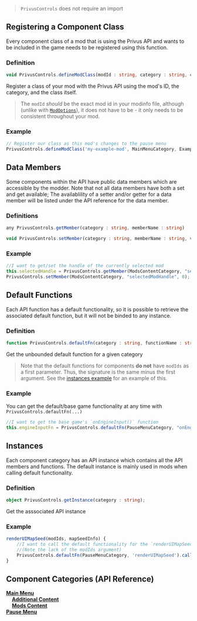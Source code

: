 > `PrivusControls` does not require an import

## Registering a Component Class
Every component class of a mod that is using the Privus API and wants to be included in the game needs to be registered using this function.

### Definition
```ts
void PrivusControls.defineModClass(modId : string, category : string, componentClass : object);
```
Register a class of your mod with the Privus API using the mod's ID, the category, and the class itself.

> The `modId` *should* be the exact mod id in your modinfo file, although (unlike with [`ModOptions`](Global#mod-options)), it does not have to be - it only needs to be consistent throughout your mod.

### Example
```js
// Register our class as this mod's changes to the pause menu
PrivusControls.defineModClass('my-example-mod', MainMenuCategory, ExampleMainMenu);
```


## Data Members
Some components within the API have public data members which are accessible by the modder. Note that not all data members have both a set and get available; The availablility of a setter and/or getter for a data member will be listed under the API reference for the data member.

### Definitions
```ts
any PrivusControls.getMember(category : string, memberName : string)
```
```ts
void PrivusControls.setMember(category : string, memberName : string, value : any)
```

### Example
```js
//I want to get/set the handle of the currently selected mod
this.selectedHandle = PrivusControls.getMember(ModsContentCategory, "selectedModHandle");
PrivusControls.setMember(ModsContentCategory, "selectedModHandle", 0);
```


## Default Functions
Each API function has a default functionality, so it is possible to retrieve the associated default function, but it will not be binded to any instance.

### Definition
```ts
function PrivusControls.defaultFn(category : string, functionName : string);
```
Get the unbounded default function for a given category

> Note that the default functions for components **do not** have `modIds` as a first parameter. Thus, the signature is the same minus the first argument. See the [instances example](#instances) for an example of this. 

### Example
You can get the default/base game functionality at any time with `PrivusControls.defaultFn(...)`
```js
//I want to get the base game's `onEngineInput()` function
this.engineInputFn = PrivusControls.defaultFn(PauseMenuCategory, "onEngineInput");
```


## Instances
Each component category has an API instance which contains all the API members and functions. The default instance is mainly used in mods when calling default functionality.

### Definition
```ts
object PrivusControls.getInstance(category : string);
```
Get the asssociated API instance

### Example
```js
renderUIMapSeed(modIds, mapSeedInfo) {
    //I want to call the default functionality for the `renderUIMapSeed(...)` function
    //(Note the lack of the modIds argument)
    PrivusControls.defaultFn(PauseMenuCategory, 'renderUIMapSeed').call(PrivusControls.getInstance(PauseMenuCategory), mapSeedInfo);
}
```


## Component Categories (API Reference)
[**Main Menu**](Main-Menu) <br/>
&nbsp;&nbsp;&nbsp;&nbsp;[**Additional Content**](Additional-Content) <br/>
&nbsp;&nbsp;&nbsp;&nbsp;[**Mods Content**](Mods-Content) <br/>
[**Pause Menu**](Pause-Menu)